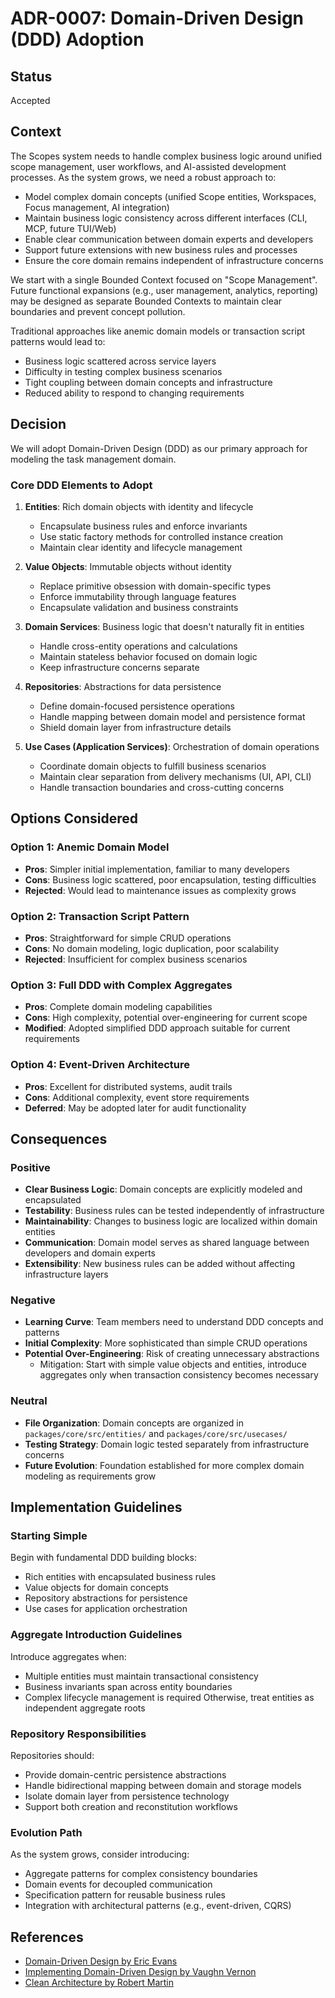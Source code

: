 # ADR-0007: Domain-Driven Design (DDD) Adoption

## Status

Accepted

## Context

The Scopes system needs to handle complex business logic around unified scope management, user workflows, and AI-assisted development processes. As the system grows, we need a robust approach to:

- Model complex domain concepts (unified Scope entities, Workspaces, Focus management, AI integration)
- Maintain business logic consistency across different interfaces (CLI, MCP, future TUI/Web)
- Enable clear communication between domain experts and developers
- Support future extensions with new business rules and processes
- Ensure the core domain remains independent of infrastructure concerns

We start with a single Bounded Context focused on "Scope Management". Future functional expansions (e.g., user management, analytics, reporting) may be designed as separate Bounded Contexts to maintain clear boundaries and prevent concept pollution.

Traditional approaches like anemic domain models or transaction script patterns would lead to:

- Business logic scattered across service layers
- Difficulty in testing complex business scenarios
- Tight coupling between domain concepts and infrastructure
- Reduced ability to respond to changing requirements

## Decision

We will adopt Domain-Driven Design (DDD) as our primary approach for modeling the task management domain.

### Core DDD Elements to Adopt

1. **Entities**: Rich domain objects with identity and lifecycle
    - Encapsulate business rules and enforce invariants
    - Use static factory methods for controlled instance creation
    - Maintain clear identity and lifecycle management

2. **Value Objects**: Immutable objects without identity
    - Replace primitive obsession with domain-specific types
    - Enforce immutability through language features
    - Encapsulate validation and business constraints

3. **Domain Services**: Business logic that doesn't naturally fit in entities
    - Handle cross-entity operations and calculations
    - Maintain stateless behavior focused on domain logic
    - Keep infrastructure concerns separate

4. **Repositories**: Abstractions for data persistence
    - Define domain-focused persistence operations
    - Handle mapping between domain model and persistence format
    - Shield domain layer from infrastructure details

5. **Use Cases (Application Services)**: Orchestration of domain operations
    - Coordinate domain objects to fulfill business scenarios
    - Maintain clear separation from delivery mechanisms (UI, API, CLI)
    - Handle transaction boundaries and cross-cutting concerns

## Options Considered

### Option 1: Anemic Domain Model

- **Pros**: Simpler initial implementation, familiar to many developers
- **Cons**: Business logic scattered, poor encapsulation, testing difficulties
- **Rejected**: Would lead to maintenance issues as complexity grows

### Option 2: Transaction Script Pattern

- **Pros**: Straightforward for simple CRUD operations
- **Cons**: No domain modeling, logic duplication, poor scalability
- **Rejected**: Insufficient for complex business scenarios

### Option 3: Full DDD with Complex Aggregates

- **Pros**: Complete domain modeling capabilities
- **Cons**: High complexity, potential over-engineering for current scope
- **Modified**: Adopted simplified DDD approach suitable for current requirements

### Option 4: Event-Driven Architecture

- **Pros**: Excellent for distributed systems, audit trails
- **Cons**: Additional complexity, event store requirements
- **Deferred**: May be adopted later for audit functionality

## Consequences

### Positive

- **Clear Business Logic**: Domain concepts are explicitly modeled and encapsulated
- **Testability**: Business rules can be tested independently of infrastructure
- **Maintainability**: Changes to business logic are localized within domain entities
- **Communication**: Domain model serves as shared language between developers and domain experts
- **Extensibility**: New business rules can be added without affecting infrastructure layers

### Negative

- **Learning Curve**: Team members need to understand DDD concepts and patterns
- **Initial Complexity**: More sophisticated than simple CRUD operations
- **Potential Over-Engineering**: Risk of creating unnecessary abstractions
  - Mitigation: Start with simple value objects and entities, introduce aggregates only when transaction consistency becomes necessary

### Neutral

- **File Organization**: Domain concepts are organized in `packages/core/src/entities/` and `packages/core/src/usecases/`
- **Testing Strategy**: Domain logic tested separately from infrastructure concerns
- **Future Evolution**: Foundation established for more complex domain modeling as requirements grow

## Implementation Guidelines

### Starting Simple

Begin with fundamental DDD building blocks:

- Rich entities with encapsulated business rules
- Value objects for domain concepts
- Repository abstractions for persistence
- Use cases for application orchestration

### Aggregate Introduction Guidelines

Introduce aggregates when:

- Multiple entities must maintain transactional consistency
- Business invariants span across entity boundaries
- Complex lifecycle management is required
Otherwise, treat entities as independent aggregate roots

### Repository Responsibilities

Repositories should:

- Provide domain-centric persistence abstractions
- Handle bidirectional mapping between domain and storage models
- Isolate domain layer from persistence technology
- Support both creation and reconstitution workflows

### Evolution Path

As the system grows, consider introducing:

- Aggregate patterns for complex consistency boundaries
- Domain events for decoupled communication
- Specification pattern for reusable business rules
- Integration with architectural patterns (e.g., event-driven, CQRS)

## References

- [Domain-Driven Design by Eric Evans](https://domainlanguage.com/ddd/)
- [Implementing Domain-Driven Design by Vaughn Vernon](https://vaughnvernon.co/?page_id=168)
- [Clean Architecture by Robert Martin](https://blog.cleancoder.com/uncle-bob/2012/08/13/the-clean-architecture.html)
